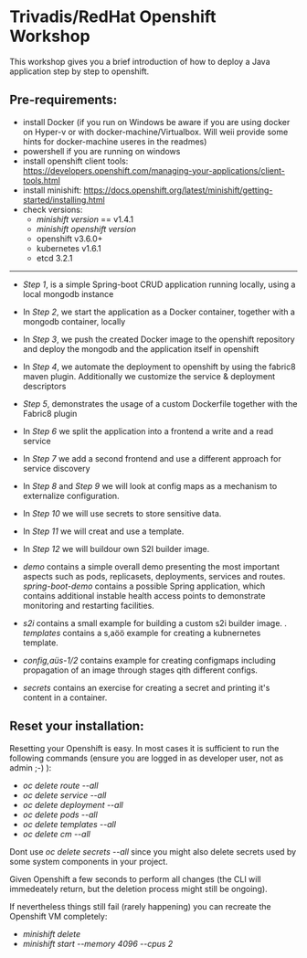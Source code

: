 # Trivadis/RedHat Openshift Workshop

This workshop gives you a brief introduction of how to deploy a Java application step by step to openshift.  

## Pre-requirements:
- install Docker (if you run on Windows be aware if you are using docker on Hyper-v or with docker-machine/Virtualbox. Will weii provide some hints for docker-machine useres in the readmes) 
- powershell if you are running on windows
- install openshift client tools: https://developers.openshift.com/managing-your-applications/client-tools.html
- install minishift: https://docs.openshift.org/latest/minishift/getting-started/installing.html
- check versions: 
  - *minishift version* == v1.4.1
  - *minishift openshift version*
  - openshift v3.6.0+
  - kubernetes v1.6.1
  - etcd 3.2.1
    
-------------------------------

- _Step 1_, is a simple Spring-boot CRUD application running locally, using a local mongodb instance
- In _Step 2_, we start the application as a Docker container, together with a mongodb container, locally
- In _Step 3_, we push the created Docker image to the openshift repository and deploy the mongodb and the application itself in openshift
- In _Step 4_, we automate the deployment to openshift by using the fabric8 maven plugin. Additionally we customize the service & deployment descriptors
- _Step 5_, demonstrates the usage of a custom Dockerfile together with the Fabric8 plugin
- In _Step 6_ we split the application into a frontend a write and a read service
- In _Step 7_ we add a second frontend and use a different approach for service discovery
- In _Step 8_ and _Step 9_ we will look at config maps as a mechanism to externalize configuration.
- In _Step 10_ we will use secrets to store sensitive data.
- In _Step 11_ we will creat and use a template.
- In _Step 12_ we will buildour own S2I builder image.

- _demo_ contains a simple overall demo presenting the most important aspects such as pods, replicasets,
  deployments, services and routes. _spring-boot-demo_ contains a possible Spring application, which contains
  additional instable health access points to demonstrate monitoring and restarting facilities.
- _s2i_ contains a small example for building a custom s2i builder image.
. _templates_ contains a s,aöö example for creating a kubnernetes template.
- _config,aüs-1/2_ contains example for creating configmaps including propagation of an image through stages
  qith different configs.
- _secrets_ contains an exercise for creating a secret and printing it's content in a container.


## Reset your installation:

Resetting your Openshift is easy. In most cases it is sufficient to run the following commands (ensure you are logged in as developer user, not as admin ;-) ):
- *oc delete route --all*
- *oc delete service --all*
- *oc delete deployment --all*
- *oc delete pods --all*
- *oc delete templates --all*
- *oc delete cm --all*

Dont use *oc delete secrets --all* since you might also delete secrets used by some system components
in your project.

Given Openshift a few seconds to perform all changes (the CLI will immedeately return, but the deletion process might still be ongoing).

If nevertheless things still fail (rarely happening) you can recreate the Openshift VM completely:

- *minishift delete*
- *minishift start --memory 4096 --cpus 2*

